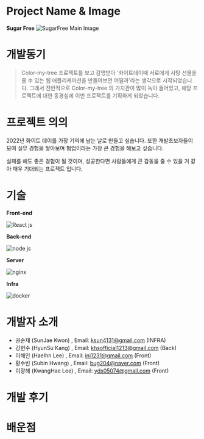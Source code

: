 # Project Name & Image
**Sugar Free**
![SugarFree Main Image](https://github.com/Team-Ssery/SugarFree/blob/main/Front/public/img/candyMachine_512.png)

# 개발동기

 

> Color-my-tree 프로젝트를 보고 감명받아 '화이트데이때 서로에게 사탕 선물을 줄 수 있는 웹 애플리케이션을 만들어보면 어떨까'라는 생각으로 시작되었습니다. 그래서 전반적으로 Color-my-tree 의 가치관이 많이 녹아 들어있고, 해당 프로젝트에 대한 동경심에 이번 프로젝트를 기획하게 되었습니다.
> 

# 프로젝트 의의

2022년 화이트 데이를 가장 기억에 남는 날로 만들고 싶습니다. 또한 개발초보자들이 모여 실무 경험을 쌓아보며 협업이라는 가장 큰 경험을 해보고 싶습니다.

실패를 해도 좋은 경험이 될 것이며, 성공한다면 사람들에게 큰 감동을 줄 수 있을 거 같아 매우 기대되는 프로젝트 입니다.

# 기술

**Front-end**

![React js](https://blog.kakaocdn.net/dn/c5yaqz/btqXXVBqHvp/SEBAeKYrkouV6xZGcWDa9k/img.webp)


**Back-end**

![node js](https://media.istockphoto.com/vectors/nodejs-vector-logo-backend-programming-in-javascript-server-vector-id1195857274?k=20&m=1195857274&s=170667a&w=0&h=k8oHsv3ehrvhviozLlvhEjGHweiHU7hbBv7bHEkgUqc=)



**Server**

![nginx](https://t1.daumcdn.net/cfile/tistory/993F764E5B14EA5C02)


**Infra**


![docker](https://subicura.com/assets/article_images/2017-01-19-docker-guide-for-beginners-1/docker-logo.png)


# 개발자 소개

 

 

 - 권순재 (SunJae Kwon) , Email: ksun4131@gmail.com (INFRA)
 - 강현수 (HyunSu Kang) , Email: khsofficial1213@gmail.com (Back)
 - 이해인 (HaeIhn Lee) , Email: ini1231@gmail.com (Front)
 - 황수빈 (Subin Hwang) , Email: bug204@naver.com (Front)
 - 이광해 (KwangHae Lee) , Email: yds05074@gmail.com (Front)

# 개발 후기


# 배운점 

